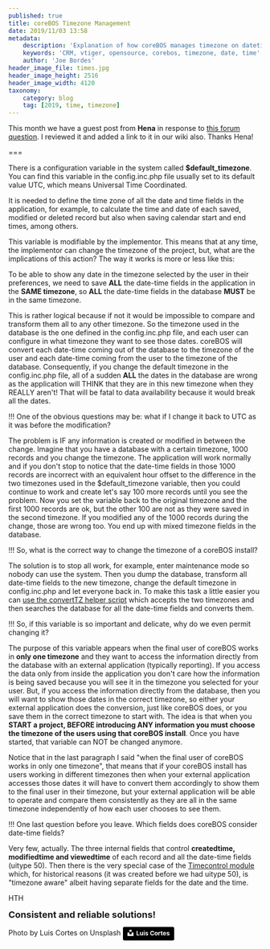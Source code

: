 ```yaml
---
published: true
title: coreBOS Timezone Management
date: 2019/11/03 13:58
metadata:
    description: 'Explanation of how coreBOS manages timezone on datetime fields.'
    keywords: 'CRM, vtiger, opensource, corebos, timezone, date, time'
    author: 'Joe Bordes'
header_image_file: times.jpg
header_image_height: 2516
header_image_width: 4120
taxonomy:
    category: blog
    tag: [2019, time, timezone]
---
```


This month we have a guest post from **Hena** in response to [this forum question](https://discussions.corebos.org/showthread.php?tid=1606). I reviewed it and added a link to it in our wiki also. Thanks Hena!

===

There is a configuration variable in the system called **$default_timezone**. You can find this variable in the config.inc.php file usually set to its default value UTC, which means Universal Time Coordinated.

It is needed to define the time zone of all the date and time fields in the application, for example, to calculate the time and date of each saved, modified or deleted record but also when saving calendar start and end times, among others.

This variable is modifiable by the implementor. This means that at any time, the implementor can change the timezone of the project, but, what are the implications of this action? The way it works is more or less like this:

To be able to show any date in the timezone selected by the user in their preferences, we need to save **ALL** the date-time fields in the application in the **SAME timezone**, so **ALL** the date-time fields in the database **MUST** be in the same timezone.

This is rather logical because if not it would be impossible to compare and transform them all to any other timezone. So the timezone used in the database is the one defined in the config.inc.php file, and each user can configure in what timezone they want to see those dates. coreBOS will convert each date-time coming out of the database to the timezone of the user and each date-time coming from the user to the timezone of the database. Consequently, if you change the default timezone in the config.inc.php file, all of a sudden **ALL** the dates in the database are wrong as the application will THINK that they are in this new timezone when they REALLY aren't! That will be fatal to data availability because it would break all the dates.

 !!! One of the obvious questions may be: what if I change it back to UTC as it was before the modification?

The problem is IF any information is created or modified in between the change. Imagine that you have a database with a certain timezone, 1000 records and you change the timezone. The application will work normally and if you don't stop to notice that the date-time fields in those 1000 records are incorrect with an equivalent hour offset to the difference in the two timezones used in the $default_timezone variable, then you could continue to work and create let's say 100 more records until you see the problem. Now you set the variable back to the original timezone and the first 1000 records are ok, but the other 100 are not as they were saved in the second timezone. If you modified any of the 1000 records during the change, those are wrong too. You end up with mixed timezone fields in the database.

!!! So, what is the correct way to change the timezone of a coreBOS install?

The solution is to stop all work, for example, enter maintenance mode so nobody can use the system. Then you dump the database, transform all date-time fields to the new timezone, change the default timezone in config.inc.php and let everyone back in. To make this task a little easier you can [use the convertTZ helper script](https://github.com/tsolucio/corebos/blob/master/build/HelperScripts/convertTZ.php) which accepts the two timezones and then searches the database for all the date-time fields and converts them.

!!! So, if this variable is so important and delicate, why do we even permit changing it?

The purpose of this variable appears when the final user of coreBOS works in **only one timezone** and they want to access the information directly from the database with an external application (typically reporting). If you access the data only from inside the application you don't care how the information is being saved because you will see it in the timezone you selected for your user. But, if you access the information directly from the database, then you will want to show those dates in the correct timezone, so either your external application does the conversion, just like coreBOS does, or you save them in the correct timezone to start with. The idea is that when you **START a project, BEFORE introducing ANY information you must choose the timezone of the users using that coreBOS install**. Once you have started,  that variable can NOT be changed anymore.

Notice that in the last paragraph I said "when the final user of coreBOS works in only one timezone", that means that if your coreBOS install has users working in different timezones then when your external application accesses those dates it will have to convert them accordingly to show them to the final user in their timezone, but your external application will be able to operate and compare them consistently as they are all in the same timezone independently of how each user chooses to see them.

!!! One last question before you leave. Which fields does coreBOS consider date-time fields?

Very few, actually. The three internal fields that control **createdtime, modifiedtime and viewedtime** of each record and all the date-time fields (uitype 50). Then there is the very special case of the [Timecontrol module](../Timecontrol) which, for historical reasons (it was created before we had uitype 50), is "timezone aware" albeit having separate fields for the date and the time.

HTH

**<span style="font-size:large">Consistent and reliable solutions!</span>**

Photo by Luis Cortes on Unsplash
<a style="background-color:black;color:white;text-decoration:none;padding:4px 6px;font-family:-apple-system, BlinkMacSystemFont, &quot;San Francisco&quot;, &quot;Helvetica Neue&quot;, Helvetica, Ubuntu, Roboto, Noto, &quot;Segoe UI&quot;, Arial, sans-serif;font-size:12px;font-weight:bold;line-height:1.2;display:inline-block;border-radius:3px" href="https://unsplash.com/@luiscortestamez?utm_medium=referral&amp;utm_campaign=photographer-credit&amp;utm_content=creditBadge" target="_blank" rel="noopener noreferrer" title="Download free do whatever you want high-resolution photos from Luis Cortes"><span style="display:inline-block;padding:2px 3px"><svg xmlns="http://www.w3.org/2000/svg" style="height:12px;width:auto;position:relative;vertical-align:middle;top:-2px;fill:white" viewBox="0 0 32 32"><title>unsplash-logo</title><path d="M10 9V0h12v9H10zm12 5h10v18H0V14h10v9h12v-9z"></path></svg></span><span style="display:inline-block;padding:2px 3px">Luis Cortes</span></a>
